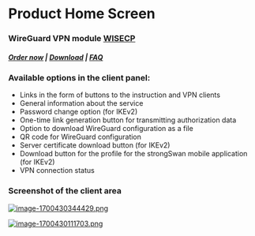 # Product Home Screen

### WireGuard VPN module **[WISECP](https://puqcloud.com/link.php?id=78)** 

##### [Order now](https://puqcloud.com/index.php?rp=/store/wisecp-module-wireguard-vpn) | [Download](https://download.puqcloud.com/WISECP/Product/PUQ_WISECP-WireGuard-VPN/) | [FAQ](https://faq.puqcloud.com/)

### Available options in the client panel:

- Links in the form of buttons to the instruction and VPN clients
- General information about the service
- Password change option (for IKEv2)
- One-time link generation button for transmitting authorization data
- Option to download WireGuard configuration as a file
- QR code for WireGuard configuration
- Server certificate download button (for IKEv2)
- Download button for the profile for the strongSwan mobile application (for IKEv2)
- VPN connection status

### Screenshot of the client area

[![image-1700430344429.png](https://doc.puq.info/uploads/images/gallery/2023-11/scaled-1680-/image-1700430344429.png)](https://doc.puq.info/uploads/images/gallery/2023-11/image-1700430344429.png)

[![image-1700430111703.png](https://doc.puq.info/uploads/images/gallery/2023-11/scaled-1680-/image-1700430111703.png)](https://doc.puq.info/uploads/images/gallery/2023-11/image-1700430111703.png)
